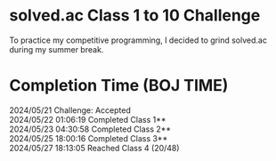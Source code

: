 # solved.ac Class 1 to 10 Challenge

To practice my competitive programming, I decided to grind solved.ac during my summer break.

# Completion Time (BOJ TIME)

2024/05/21 Challenge: Accepted\
2024/05/22 01:06:19 Completed Class 1**\
2024/05/23 04:30:58 Completed Class 2**\
2024/05/25 18:00:16 Completed Class 3**\
2024/05/27 18:13:05 Reached Class 4 (20/48)